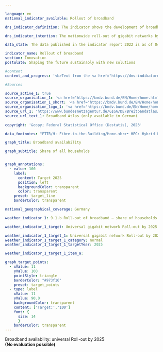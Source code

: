 ```yaml
---

language: en    
national_indicator_available: Rollout of broadband    

dns_indicator_definition: The indicator shows the development of broadband availability for households in Germany in terms of the technology installed, with separate figures for gigabit connections (≥ 1,000&nbsp;<abbr title="Megabit per second" tabindex="0">Mbps</abbr>) using fully fibre-optic networks (<abbr title="Fibre-to-the-Building/Fibre-to-the-Home" tabindex="0">FTTB/H</abbr>), cable television (<abbr title="Cable television" tabindex="0">CATV</abbr>) and other types of wired technology.    

dns_indicator_intention: The nationwide roll-out of gigabit networks by 2025&nbsp;is one of the German Government’s key objectives. In addition to enhancing international competitiveness, the expansion of broadband availability with gigabit speeds is intended to facilitate the convergence of living standards across Germany. To achieve these aims, the predominantly private sector roll-out is to be supported by public funding schemes in unprofitable areas.    

data_state: The data published in the indicator report 2022 is as of Oct 31 2022. The data shown on this platform is updated regularly, so that more current data may be available online than published in the <a href="https://dns-indikatoren.de/en/facts_publications/">indicator report 2022</a>.    

indicator_name: Rollout of broadband    
section: Innovation    
postulate: Shaping the future sustainably with new solutions    

#content     
content_and_progress: '<b>Text from the <a href="https://dns-indikatoren.de/en/facts_publications/">Indicator Report 2022&nbsp;</a></b><br><br>The indicator measures the availability of broadband to households in Germany at downstream speeds of at least 1,000&nbsp;<abbr title="Megabit per second" tabindex="0">Mbps</abbr>, or one gigabit per second, using wired technology&nbsp;–&nbsp;fibre optics (<abbr title="Fibre-to-the-Building/Fibre-to-the-Home" tabindex="0">FTTB/H</abbr>) and cable television (<abbr title="Cable television" tabindex="0">CATV</abbr>). The figures are collated on behalf of the Federal Ministry of Transport and Digital Infrastructure and published on the Government’s Broadband Atlas.<br><br>As of the middle of 2021, fully fibre-optic internet connections (<abbr title="Fibre-to-the-Building/Fibre-to-the-Home" tabindex="0">FTTB/H</abbr>) capable of more than 1,000&nbsp;<abbr title="Megabit per second" tabindex="0">Mbps</abbr> were available in 15.4&nbsp;% of households in Germany. Between 2015&nbsp;and 2021, the availability of 1,000&nbsp;<abbr title="Megabit per second" tabindex="0">Mbps</abbr> FTTB/H broadband rose by 8.7&nbsp;percentage points. In other words, it more than doubled, increasing by +&nbsp;130&nbsp;%. From the end of 2018&nbsp;to the middle of 2021, the proportion of households with equally rapid connections using <abbr title="Cable television" tabindex="0">CATV</abbr> grew from 23.7&nbsp;% to 56.5&nbsp;%. This is also more than double, equating to a +&nbsp;138&nbsp;% increase. Altogether, 62.1&nbsp;% of households had gigabit-capable connections available as of mid-2021.<br><br>For all technologies, the provision of gigabit broadband is concentrated particularly in urban areas, where some 78.4&nbsp;% of households had gigabit-speed internet access as of 2021. That figure is markedly lower for areas of a rural character, at 22.9&nbsp;% in 2021. To consider the distribution of the different technologies, 75.1&nbsp;% of urban and 12.8&nbsp;% of rural households had gigabit connections via <abbr title="Cable television" tabindex="0">CATV</abbr> in mid-2021, while gigabit-capable fibre broadband was available to 18.6&nbsp;% of households in urban areas and 11.3&nbsp;% of those in rural areas.<br><br>Differences in availability between urban and more rural areas are also discernible among the Länder. Of all the Länder that are not city states, Schleswig-Holstein has the highest level of gigabit-speed provision using any technology in 2021, at 79.7&nbsp;% of all households, followed by Lower Saxony on 66.8&nbsp;%. At the other end of the scale, 26&nbsp;% of households in Saxony-Anhalt can say the same, with Brandenburg the next-lowest at 29.4&nbsp;%. In contrast, provision of gigabit-speed broadband is markedly higher than 90&nbsp;% in the three city states, Berlin, Bremen and Hamburg.<br><br>The foundation for the distinction between urban and rural areas is solely the population density for this indicator. The information about gigabit broadband are collected from more than 150&nbsp;telecommunications companies in Germany. They are asked about their current provision. To preserve the companies’ business and trade secrets, the resultant data are aggregated into a grid of 250-metre by 250-metre cells (from 2022: 100x100&nbsp;metre) and grouped according to seven classes of broadband. Although full-fibre networks with speeds of over 1,000&nbsp;<abbr title="Megabit per second" tabindex="0">Mbps</abbr> have been included in observations since the end of 2015, that class has only been studied in detail since the end of 2018&nbsp;in light of the latest technological advances.<br><br>Methodologically, it should be noted that the telecom companies provide their data on broadband availability on a voluntary basis until the revision of the Telecommunications Act on 1&nbsp;December 2021. Furthermore, the figures for availability refer to the technology that telecom companies have installed, as opposed to the actually usable broadband capacity in the area. Additional information on broadband measurement can be found in the annual report of the Bundesnetzagentur, Germany’s federal networks agency.'    

#Sources    

source_active_1: true
source_organisation_1: '<a href="https://bmdv.bund.de/EN/Home/home.html">Federal Ministry for Digital and Transport</a>'
source_organisation_1_short: '<a href="https://bmdv.bund.de/EN/Home/home.html" target="_blank">Federal Ministry for Digital and Transport</a>'
source_organisation_logo_1: '<a href="https://bmdv.bund.de/EN/Home/home.html" target="_blank"><img src="www.dnsTestEnvironment.github.io/dns-indicators/public/OrgImgEn/bmdv.png" alt="Federal Ministry for Digital and Transport" title=" Click here to visit the homepage of the organizationFederal Ministry for Digital and Transport" style="height:60px; width:148px; border: transparent"/></a>'
source_url_1: 'https://www.bundesnetzagentur.de/GIGA/DE/Breitbandatlas/start.html'
source_url_text_1: Broadband Atlas (only available in German)
    
copyright: '&copy; Federal Statistical Office (Destatis), 2023'    

data_footnotes: "FTTB/H: Fibre-to-the-Building/Home.<br>• HFC: Hybrid Fiber Coax (formerly CATV: Cable Television)."    

graph_title: Broadband availability    

graph_subtitle: Share of all households    


graph_annotations:
  - value: 100
    label:
      content: Target 2025
      position: left
      backgroundColor: transparent
      color: transparent
    preset: target_line
    borderColor: transparent        

national_geographical_coverage: Germany    

weather_indicator_1: 9.1.b Roll-out of broadband – share of households with access to gigabit broadband services

weather_indicator_1_target: Universal gigabit network Roll-out by 2025

weather_indicator_1_target_1: Universal gigabit network Roll-out by 2025
weather_indicator_1_target_1_category: normal
weather_indicator_1_target_1_targetYear: 2025

weather_indicator_1_target_1_item_a:    

graph_target_points:
  - xValue: 11
    yValue: 100
    pointStyle: triangle
    borderColor: "#973f16"
    preset: target_points
  - type: label
    xValue: 11
    yValue: 90.0
    backgroundColor: transparent
    content: ['Target:','100']
    font: {
      size: 14
      }
    borderColor: transparent    
---
```



<div>
  <div class="my-header">
    <label class="default">Broadband availability: universal Roll-out by 2025
    </label>
  </div>
</div>
<div class="my-header-note">
  <label class="default"><b>(No evaluation possible)
  </b></label>
</div>